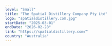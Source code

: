 ```yaml
---
level: "Small"
title: "The Spatial Distillery Company Pty Ltd"
logo: "spatialdistillery.com.jpg"
startDate: "2025-03-01"
endDate: "2026-02-28"
link: "https://spatialdistillery.com/"
country: "Australia"
---
```

